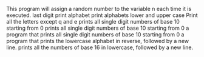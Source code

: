 This program will assign a random number to the variable n each time it is executed. 
last digit
print alphabet
print alphabets lower and upper case
Print all the letters except q and e
prints all single digit numbers of base 10 starting from 0
 prints all single digit numbers of base 10 starting from 0
a program that prints all single digit numbers of base 10 starting from 0
a program that prints the lowercase alphabet in reverse, followed by a new line.
prints all the numbers of base 16 in lowercase, followed by a new line.

